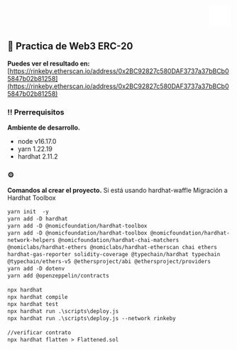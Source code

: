 <div align="right">
  <img src="https://raw.githubusercontent.com/r32mcastillo/reactpractico/main/src/assets/logos/log-2.png" alt="logo" width="50" height="auto" />
</div>


<!-- About the Project -->
## :star2: Practica de Web3 ERC-20

**Puedes ver el resultado en:** [https://rinkeby.etherscan.io/address/0x2BC92827c580DAF3737a37bBCb05847b02b81258](https://rinkeby.etherscan.io/address/0x2BC92827c580DAF3737a37bBCb05847b02b81258)


### :bangbang: Prerrequisitos
**Ambiente de desarrollo.**
- node v16.17.0
- yarn 1.22.19
- hardhat 2.11.2

### :gear: 
**Comandos al crear el proyecto.**
Si está usando hardhat-waffle Migración a Hardhat Toolbox
```
yarn init  -y
yarn add -D hardhat
yarn add -D @nomicfoundation/hardhat-toolbox
yarn add -D @nomicfoundation/hardhat-toolbox @nomicfoundation/hardhat-network-helpers @nomicfoundation/hardhat-chai-matchers @nomiclabs/hardhat-ethers @nomiclabs/hardhat-etherscan chai ethers hardhat-gas-reporter solidity-coverage @typechain/hardhat typechain @typechain/ethers-v5 @ethersproject/abi @ethersproject/providers
yarn add -D dotenv
yarn add @openzeppelin/contracts

npx hardhat
npx hardhat compile
npx hardhat test
npx hardhat run .\scripts\deploy.js
npx hardhat run .\scripts\deploy.js --network rinkeby

//verificar contrato
npx hardhat flatten > Flattened.sol

```



